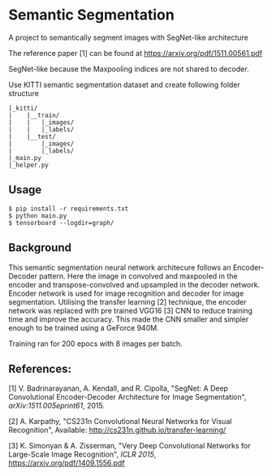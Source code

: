 # Semantic Segmentation
A project to semantically segment images with SegNet-like architecture

The reference paper [1] can be found at https://arxiv.org/pdf/1511.00561.pdf

SegNet-like because the Maxpooling indices are not shared to decoder.

Use KITTI semantic segmentation dataset and create following folder structure

    |_kitti/
    |    |__train/
    |    |   |_images/
    |    |   |_labels/
    |    |__test/
    |        |_images/
    |        |_labels/
    |_main.py
    |_helper.py

## Usage
    $ pip install -r requirements.txt
    $ python main.py
    $ tensorboard --logdir=graph/
    
## Background
This semantic segmentation neural network architecure follows an Encoder-Decoder pattern. Here the image in convolved and maxpooled in the encoder and transpose-convolved and upsampled in the decoder network. Encoder network is used for image recognition and decoder for image segmentation. Utilising the transfer learning [2] technique, the encoder network was replaced with pre trained VGG16 [3] CNN to reduce training time and improve the accuracy. This made the CNN smaller and simpler enough to be trained using a GeForce 940M.

Training ran for 200 epocs with 8 images per batch. 
    
## References:

 [1]   V. Badrinarayanan, A. Kendall, and R. Cipolla, "SegNet: A Deep Convolutional Encoder-Decoder Architecture for Image    Segmentation",  *arXiv:1511.005eprint61*, 2015.
 
 [2]  A. Karpathy, "CS231n Convolutional Neural Networks for Visual Recognition", Available: http://cs231n.github.io/transfer-learning/
 
 [3] K. Simonyan & A. Zisserman, "Very Deep Convolutional Networks for Large-Scale Image Recognition", *ICLR 2015*, https://arxiv.org/pdf/1409.1556.pdf
